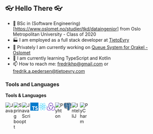## :eyeglasses: Hello There :eyeglasses:

- :school: BSc in (Software Engineering)[https://www.oslomet.no/studier/tkd/dataingenior] from Oslo Metropolitan University - Class of 2020
- :factory: I am employed as a full stack developer at [TietoEvry](https://github.com/evry) 
- 🔭 Privately I am currently working on [Queue System for Orakel - Oslomet](https://github.com/OrakelOsloMet/Orakel_Queue_Client)
- 🌱 I am currently learning TypeScript and Kotlin
- 📫 How to reach me: fredrikhp@gmail.com or fredrik.a.pedersen@tietoevry.com

### Tools and Languages

**Tools & Languages**

<img align="left" alt="Java" width="26px" src="https://img.icons8.com/color/48/000000/java-coffee-cup-logo.png" />
<img align="left" alt="Spring boot" width="26px" src="https://img.icons8.com/color/48/000000/spring-logo.png" />
<img align="left" alt="JavaScript" width="26px" src="https://img.icons8.com/color/48/000000/javascript.png" />
<img align="left" alt="TypeScript" width="26px" src="https://raw.githubusercontent.com/devicons/devicon/master/icons/typescript/typescript-original.svg" />
<img align="left" alt="React" width="26px" src="https://raw.githubusercontent.com/devicons/devicon/master/icons/react/react-original.svg" />
<img align="left" alt="Redux" width="26px" src="https://raw.githubusercontent.com/devicons/devicon/master/icons/redux/redux-original.svg" />
<img align="left" alt="Pyhton" width="26px" src="https://img.icons8.com/color/48/000000/python.png" />
<img align="left" alt="PosgreSQL" width="26px" src="https://raw.githubusercontent.com/devicons/devicon/master/icons/postgresql/postgresql-original.svg"/>

<img align="left" alt="IntelliJ" width="26px" src="https://img.icons8.com/color/48/000000/intellij-idea.png" />
<img align="left" alt="PyCharm" width="26px" src="https://img.icons8.com/color/48/000000/pycharm.png" />

